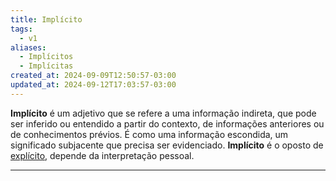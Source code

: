 ```yaml
---
title: Implícito
tags:
  - v1
aliases:
  - Implícitos
  - Implícitas
created_at: 2024-09-09T12:50:57-03:00
updated_at: 2024-09-12T17:03:57-03:00
---
```


**Implícito** é um adjetivo que se refere a uma informação indireta, que pode ser inferido ou entendido a partir do contexto, de informações anteriores ou de conhecimentos prévios. É como uma informação escondida, um significado subjacente que precisa ser evidenciado. **Implícito** é o oposto de [explícito](Explicito.md), depende da interpretação pessoal.

---


